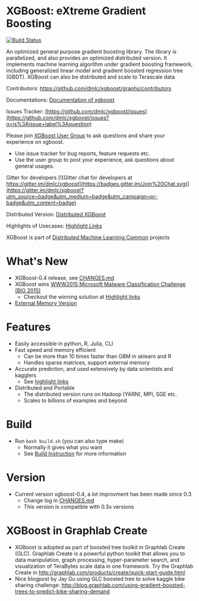 XGBoost: eXtreme Gradient Boosting
==================================

[![Build Status](https://travis-ci.org/dmlc/xgboost.svg?branch=master)](https://travis-ci.org/dmlc/xgboost)

An optimized general purpose gradient boosting library. The library is parallelized, and also provides an optimized distributed version.
It implements machine learning algorithm under gradient boosting framework, including generalized linear model and gradient boosted regression tree (GBDT). XGBoost can also be distributed and scale to Terascale data

Contributors: https://github.com/dmlc/xgboost/graphs/contributors

Documentations: [Documentation of xgboost](doc/README.md)

Issues Tracker: [https://github.com/dmlc/xgboost/issues](https://github.com/dmlc/xgboost/issues?q=is%3Aissue+label%3Aquestion)

Please join [XGBoost User Group](https://groups.google.com/forum/#!forum/xgboost-user/) to ask questions and share your experience on xgboost.
  - Use issue tracker for bug reports, feature requests etc.
  - Use the user group to post your experience, ask questions about general usages.

Gitter for developers [![Gitter chat for developers at https://gitter.im/dmlc/xgboost](https://badges.gitter.im/Join%20Chat.svg)](https://gitter.im/dmlc/xgboost?utm_source=badge&utm_medium=badge&utm_campaign=pr-badge&utm_content=badge)

Distributed Version: [Distributed XGBoost](multi-node)

Highlights of Usecases: [Highlight Links](doc/README.md#highlight-links)

XGBoost is part of [Distributed Machine Learning Common](http://dmlc.github.io/) projects

What's New
==========
* XGBoost-0.4 release, see [CHANGES.md](CHANGES.md#xgboost-04)
* XGBoost wins [WWW2015  Microsoft Malware Classification Challenge (BIG 2015)](http://www.kaggle.com/c/malware-classification/forums/t/13490/say-no-to-overfitting-approaches-sharing)
  - Checkout the winning solution at [Highlight links](doc/README.md#highlight-links)
* [External Memory Version](doc/external_memory.md)

Features
========
* Easily accessible in python, R, Julia, CLI
* Fast speed and memory efficient
  - Can be more than 10 times faster than GBM in sklearn and R
  - Handles sparse matrices, support external memory
* Accurate prediction, and used extensively by data scientists and kagglers
  - See [highlight links](https://github.com/dmlc/xgboost/blob/master/doc/README.md#highlight-links)
* Distributed and Portable
  - The distributed version runs on Hadoop (YARN), MPI, SGE etc.
  - Scales to billions of examples and beyond

Build
=======
* Run ```bash build.sh``` (you can also type make)
  - Normally it gives what you want
  - See [Build Instruction](doc/build.md) for more information

Version
=======
* Current version xgboost-0.4, a lot improvment has been made since 0.3
  - Change log in [CHANGES.md](CHANGES.md)
  - This version is compatible with 0.3x versions

XGBoost in Graphlab Create
==========================
* XGBoost is adopted as part of boosted tree toolkit in Graphlab Create (GLC). Graphlab Create is a powerful python toolkit that allows you to data manipulation, graph processing, hyper-parameter search, and visualization of TeraBytes scale data in one framework. Try the Graphlab Create in http://graphlab.com/products/create/quick-start-guide.html
* Nice blogpost by Jay Gu using GLC boosted tree to solve kaggle bike sharing challenge: http://blog.graphlab.com/using-gradient-boosted-trees-to-predict-bike-sharing-demand
